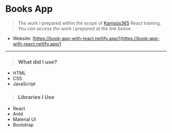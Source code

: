 # Books App

> The work I prepared within the scope of [Kampüs365](https://www.kampus365.com/) React training. <br> _You can access the work I prepared at the link below._

-   Website: [https://book-app-with-react.netlify.app/](https://book-app-with-react.netlify.app/)

---

> ### What did I use?

-   HTML
-   CSS
-   JavaScript

> ### Libraries I Use

-   React
-   Antd
-   Material UI
-   Bootstrap

